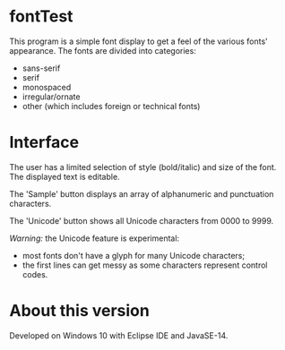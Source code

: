 # fontTest
This program is a simple font display to get a feel of the various fonts' appearance.
The fonts are divided into categories:
- sans-serif
- serif
- monospaced
- irregular/ornate
- other (which includes foreign or technical fonts)

# Interface

The user has a limited selection of style (bold/italic) and size of the font.
The displayed text is editable.

The 'Sample' button displays an array of alphanumeric and punctuation characters.

The 'Unicode' button shows all Unicode characters from 0000 to 9999.

*Warning:* the Unicode feature is experimental:
- most fonts don't have a glyph for many Unicode characters;
- the first lines can get messy as some characters represent control codes.

# About this version

Developed on Windows 10 with Eclipse IDE and JavaSE-14.

